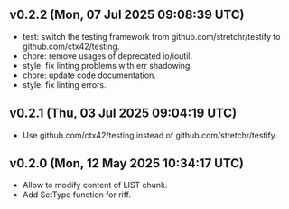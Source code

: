 ## v0.2.2 (Mon, 07 Jul 2025 09:08:39 UTC)
- test: switch the testing framework from github.com/stretchr/testify to github.com/ctx42/testing.
- chore: remove usages of deprecated io/ioutil.
- style: fix linting problems with err shadowing.
- chore: update code documentation.
- style: fix linting errors.

## v0.2.1 (Thu, 03 Jul 2025 09:04:19 UTC)
- Use github.com/ctx42/testing instead of github.com/stretchr/testify.

## v0.2.0 (Mon, 12 May 2025 10:34:17 UTC)
- Allow to modify content of LIST chunk.
- Add SetType function for riff.

